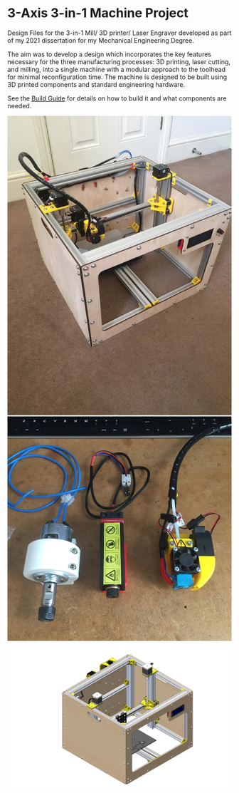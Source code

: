 # 3-Axis 3-in-1 Machine Project
Design Files for the 3-in-1 Mill/ 3D printer/ Laser Engraver developed as part of my 2021 dissertation for my Mechanical Engineering Degree.

The aim was to develop a design which incorporates the key features necessary for the three manufacturing processes: 3D printing, laser cutting, and milling, into a single machine with a modular approach to the toolhead for minimal reconfiguration time. The machine is designed to be built using 3D printed components and standard engineering hardware.

See the [Build Guide](3-in-1_Machine_MK1_Build_Guide.pdf) for details on how to build it and what components are needed.

![Build Image](/Images/Full_Assy_1.JPG)
![Tool Heads](/Images/ToolHeads.JPG)
![CAD_1](/Images/PANEL_TO_FRAME_INTEGRATION_4.JPG)

